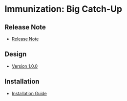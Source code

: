 # Immunization: Big Catch-Up

## Release Note

- [Release Note](#imm-bcu-release-note)

## Design

- [Version 1.0.0](#imm-bcu-design)

## Installation

- [Installation Guide](#imm-bcu-installation)
